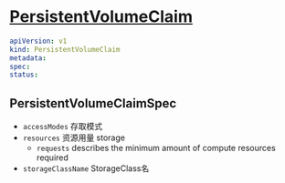 # [PersistentVolumeClaim](https://kubernetes.io/docs/reference/kubernetes-api/config-and-storage-resources/persistent-volume-claim-v1/)

```yaml
apiVersion: v1
kind: PersistentVolumeClaim
metadata:
spec:
status:
```

## PersistentVolumeClaimSpec

- `accessModes` 存取模式
- `resources` 资源用量 storage
  - `requests` describes the minimum amount of compute resources required
- `storageClassName` StorageClass名

